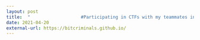 ```yaml
---
layout: post
title:  "                   #Participating in CTFs with my teammates in BitCriminals"
date: 2021-04-20
external-url: https://bitcriminals.github.io/
---
```

